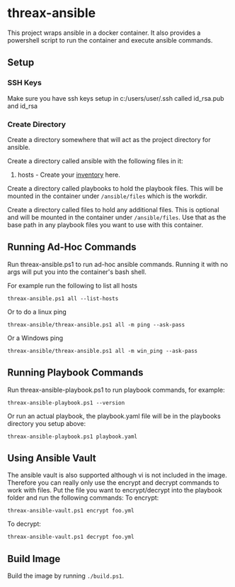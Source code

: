 # threax-ansible
This project wraps ansible in a docker container. It also provides a powershell script to run the container and execute ansible commands.

## Setup
### SSH Keys
Make sure you have ssh keys setup in c:/users/user/.ssh called id_rsa.pub and id_rsa

### Create Directory
Create a directory somewhere that will act as the project directory for ansible.

Create a directory called ansible with the following files in it:
1. hosts - Create your [inventory](https://docs.ansible.com/ansible/latest/user_guide/intro_inventory.html) here.

Create a directory called playbooks to hold the playbook files. This will be mounted in the container under `/ansible/files` which is the workdir.

Create a directory called files to hold any additional files. This is optional and will be mounted in the container under `/ansible/files`. Use that as the base path in any playbook files you want to use with this container.

## Running Ad-Hoc Commands
Run threax-ansible.ps1 to run ad-hoc ansible commands. Running it with no args will put you into the container's bash shell.

For example run the following to list all hosts
```
threax-ansible.ps1 all --list-hosts
```

Or to do a linux ping
```
threax-ansible/threax-ansible.ps1 all -m ping --ask-pass
```

Or a Windows ping
```
threax-ansible/threax-ansible.ps1 all -m win_ping --ask-pass
```

## Running Playbook Commands
Run threax-ansible-playbook.ps1 to run playbook commands, for example:
```
threax-ansible-playbook.ps1 --version
```

Or run an actual playbook, the playbook.yaml file will be in the playbooks directory you setup above:
```
threax-ansible-playbook.ps1 playbook.yaml
```

## Using Ansible Vault
The ansible vault is also supported although vi is not included in the image. Therefore you can really only use the encrypt and decrypt commands to work with files. Put the file you want to encrypt/decrypt into the playbook folder and run the following commands:
To encrypt:
```
threax-ansible-vault.ps1 encrypt foo.yml
```

To decrypt:
```
threax-ansible-vault.ps1 decrypt foo.yml
```

## Build Image
Build the image by running `./build.ps1`.
